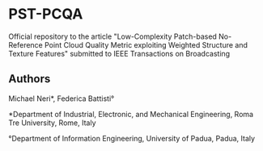 # PST-PCQA
Official repository to the article "Low-Complexity Patch-based No-Reference Point Cloud Quality Metric exploiting Weighted Structure and Texture Features" submitted to IEEE Transactions on Broadcasting

## Authors

Michael Neri*, Federica Battisti°

*Department of Industrial, Electronic, and Mechanical Engineering, Roma Tre University, Rome, Italy

°Department of Information Engineering, University of Padua, Padua, Italy 
